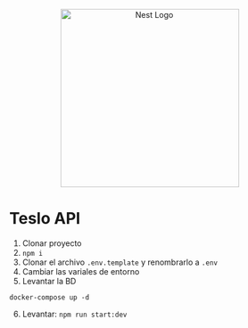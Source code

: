 <p align="center">
  <a href="http://nestjs.com/" target="blank"><img src="https://nestjs.com/img/logo_text.svg" width="320" alt="Nest Logo" /></a>
</p>

# Teslo API

1. Clonar proyecto
2. ```npm i```
3. Clonar el archivo ```.env.template``` y renombrarlo a ```.env```
4. Cambiar las variales de entorno
5. Levantar la BD
```
docker-compose up -d
```

6. Levantar: ```npm run start:dev```